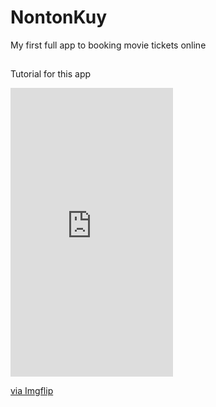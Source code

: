 # NontonKuy
My first full app to booking movie tickets online

##
Tutorial for this app
<div style="width:260px;max-width:100%;"><div style="height:0;padding-bottom:177.69%;position:relative;"><iframe width="260" height="462" style="position:absolute;top:0;left:0;width:100%;height:100%;" frameBorder="0" src="https://imgflip.com/embed/4zp247"></iframe></div><p><a href="https://imgflip.com/gif/4zp247">via Imgflip</a></p></div>
